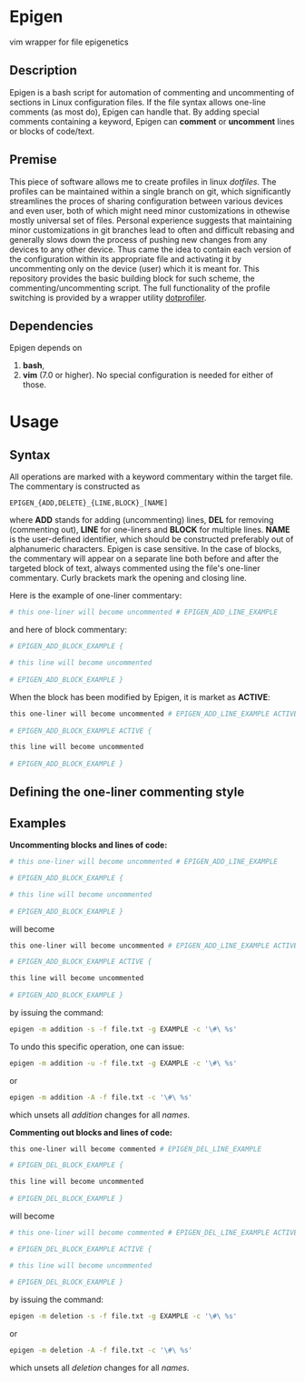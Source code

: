 # Epigen

vim wrapper for file epigenetics

## Description

Epigen is a bash script for automation of commenting and uncommenting of sections in Linux configuration files.
If the file syntax allows one-line comments (as most do), Epigen can handle that.
By adding special comments containing a keyword, Epigen can **comment** or **uncomment** lines or blocks of code/text.

## Premise

This piece of software allows me to create profiles in linux _dotfiles_.
The profiles can be maintained within a single branch on git, which significantly streamlines the proces of sharing configuration between various devices and even user, both of which might need minor customizations in othewise mostly universal set of files.
Personal experience suggests that maintaining minor customizations in git branches lead to often and difficult rebasing and generally slows down the process of pushing new changes from any devices to any other device.
Thus came the idea to contain each version of the configuration within its appropriate file and activating it by uncommenting only on the device (user) which it is meant for.
This repository provides the basic building block for such scheme, the commenting/uncommenting script.
The full functionality of the profile switching is provided by a wrapper utility [dotprofiler](https://github.com/klaxalk/dotprofiler).

## Dependencies

Epigen depends on
1. **bash**,
2. **vim** (7.0 or higher).
No special configuration is needed for either of those.

# Usage

## Syntax

All operations are marked with a keyword commentary within the target file.
The commentary is constructed as
```
EPIGEN_{ADD,DELETE}_{LINE,BLOCK}_[NAME]
```
where **ADD** stands for adding (uncommenting) lines, **DEL** for removing (commenting out), **LINE** for one-liners and **BLOCK** for multiple lines.
**NAME** is the user-defined identifier, which should be constructed preferably out of alphanumeric characters. 
Epigen is case sensitive.
In the case of blocks, the commentary will appear on a separate line both before and after the targeted block of text, always commented using the file's one-liner commentary.
Curly brackets mark the opening and closing line.

Here is the example of one-liner commentary:
```bash
# this one-liner will become uncommented # EPIGEN_ADD_LINE_EXAMPLE
```
and here of block commentary:
```bash
# EPIGEN_ADD_BLOCK_EXAMPLE {

# this line will become uncommented
 
# EPIGEN_ADD_BLOCK_EXAMPLE }
```

When the block has been modified by Epigen, it is market as **ACTIVE**:
```bash
this one-liner will become uncommented # EPIGEN_ADD_LINE_EXAMPLE ACTIVE
 
# EPIGEN_ADD_BLOCK_EXAMPLE ACTIVE {

this line will become uncommented
 
# EPIGEN_ADD_BLOCK_EXAMPLE }
```

## Defining the one-liner commenting style

## Examples

**Uncommenting blocks and lines of code:**
```bash
# this one-liner will become uncommented # EPIGEN_ADD_LINE_EXAMPLE

# EPIGEN_ADD_BLOCK_EXAMPLE {

# this line will become uncommented
 
# EPIGEN_ADD_BLOCK_EXAMPLE }
```
will become
```bash
this one-liner will become uncommented # EPIGEN_ADD_LINE_EXAMPLE ACTIVE

# EPIGEN_ADD_BLOCK_EXAMPLE ACTIVE {

this line will become uncommented
 
# EPIGEN_ADD_BLOCK_EXAMPLE }
```
by issuing the command:
```bash
epigen -m addition -s -f file.txt -g EXAMPLE -c '\#\ %s'
```
To undo this specific operation, one can issue:
```bash
epigen -m addition -u -f file.txt -g EXAMPLE -c '\#\ %s'
```
or
```bash
epigen -m addition -A -f file.txt -c '\#\ %s'
```
which unsets all _addition_ changes for all _names_.

**Commenting out blocks and lines of code:**
```bash
this one-liner will become commented # EPIGEN_DEL_LINE_EXAMPLE

# EPIGEN_DEL_BLOCK_EXAMPLE {

this line will become uncommented
 
# EPIGEN_DEL_BLOCK_EXAMPLE }
```
will become
```bash
# this one-liner will become commented # EPIGEN_DEL_LINE_EXAMPLE ACTIVE

# EPIGEN_DEL_BLOCK_EXAMPLE ACTIVE {

# this line will become uncommented
 
# EPIGEN_DEL_BLOCK_EXAMPLE }
```
by issuing the command:
```bash
epigen -m deletion -s -f file.txt -g EXAMPLE -c '\#\ %s'
```
or
```bash
epigen -m deletion -A -f file.txt -c '\#\ %s'
```
which unsets all _deletion_ changes for all _names_.
